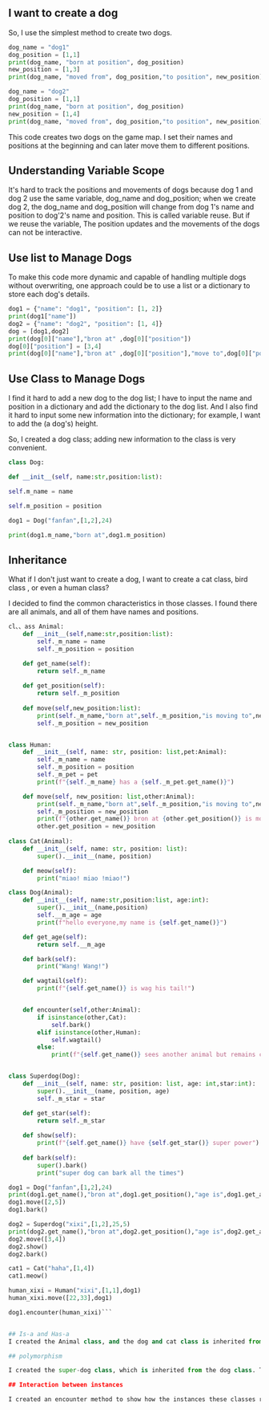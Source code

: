 ## I want to create a dog

So, I use the simplest method to create two dogs.
```python
dog_name = "dog1"
dog_position = [1,1]
print(dog_name, "born at position", dog_position)
new_position = [1,3]
print(dog_name, "moved from", dog_position,"to position", new_position)

dog_name = "dog2"
dog_position = [1,1]
print(dog_name, "born at position", dog_position)
new_position = [1,4]
print(dog_name, "moved from", dog_position,"to position", new_position)
```

This code creates two dogs on the game map. I set their names and positions at the beginning and can later move them to different positions.

## Understanding Variable Scope
It's hard to track the positions and movements of dogs because dog 1 and dog 2 use the same variable, dog_name and dog_position; when we create dog 2, the dog_name and dog_position will change from dog 1's name and position to dog'2's name and position. This is called variable reuse. But if we reuse the variable, The position updates and the movements of the dogs can not be interactive.

## Use list to Manage Dogs
To make this code more dynamic and capable of handling multiple dogs without overwriting, one approach could be to use a list or a dictionary to store each dog's details.

```python
dog1 = {"name": "dog1", "position": [1, 2]}
print(dog1["name"])
dog2 = {"name": "dog2", "position": [1, 4]}
dog = [dog1,dog2]
print(dog[0]["name"],"bron at" ,dog[0]["position"])
dog[0]["position"] = [3,4]
print(dog[0]["name"],"bron at" ,dog[0]["position"],"move to",dog[0]["position"])

```

## Use Class to Manage Dogs
I find it hard to add a new dog to the dog list; I have to input the name and position in a dictionary and add the dictionary to the dog list. And I also find it hard to input some new information into the dictionary; for example, I want to add the (a dog's) height.

So, I created a dog class; adding new information to the class is very convenient.

```python
class Dog:

def __init__(self, name:str,position:list):

self.m_name = name

self.m_position = position

dog1 = Dog("fanfan",[1,2],24)

print(dog1.m_name,"born at",dog1.m_position)

```

## Inheritance 

What if I don't just want to create a dog, I want to create a cat class, bird class , or even a human class?

I decided to find the common characteristics in those classes. I found there are all animals, and all of them have names and positions. 

```python
cl、、ass Animal:
    def __init__(self,name:str,position:list):
        self._m_name = name
        self._m_position = position

    def get_name(self):
        return self._m_name
    
    def get_position(self):
        return self._m_position
    
    def move(self,new_position:list):
        print(self._m_name,"born at",self._m_position,"is moving to",new_position)
        self._m_position = new_position


class Human:
    def __init__(self, name: str, position: list,pet:Animal):
        self._m_name = name
        self._m_position = position
        self._m_pet = pet
        print(f"{self._m_name} has a {self._m_pet.get_name()}")

    def move(self, new_position: list,other:Animal):
        print(self._m_name,"born at",self._m_position,"is moving to",new_position)
        self._m_position = new_position
        print(f"{other.get_name()} bron at {other.get_position()} is moving to {new_position}")
        other.get_position = new_position
    
class Cat(Animal):
    def __init__(self, name: str, position: list):
        super().__init__(name, position)

    def meow(self):
        print("miao! miao !miao!")

class Dog(Animal):
    def __init__(self, name:str,position:list, age:int):
        super().__init__(name,position)
        self.__m_age = age
        print(f"hello everyone,my name is {self.get_name()}")

    def get_age(self):
        return self.__m_age

    def bark(self):
        print("Wang! Wang!")

    def wagtail(self):
        print(f"{self.get_name()} is wag his tail!")


    def encounter(self,other:Animal):
        if isinstance(other,Cat):
            self.bark()
        elif isinstance(other,Human):
            self.wagtail()
        else:
            print(f"{self.get_name()} sees another animal but remains calm.")


class Superdog(Dog):
    def __init__(self, name: str, position: list, age: int,star:int):
        super().__init__(name, position, age) 
        self._m_star = star

    def get_star(self):
        return self._m_star
    
    def show(self):
        print(f"{self.get_name()} have {self.get_star()} super power")
    
    def bark(self):
        super().bark()
        print("super dog can bark all the times")

dog1 = Dog("fanfan",[1,2],24)
print(dog1.get_name(),"bron at",dog1.get_position(),"age is",dog1.get_age())
dog1.move([2,5])
dog1.bark()

dog2 = Superdog("xixi",[1,2],25,5)
print(dog2.get_name(),"bron at",dog2.get_position(),"age is",dog2.get_age())
dog2.move([3,4])
dog2.show()
dog2.bark()

cat1 = Cat("haha",[1,4])
cat1.meow()

human_xixi = Human("xixi",[1,1],dog1)
human_xixi.move([22,33],dog1)

dog1.encounter(human_xixi)```


## Is-a and Has-a
I created the Animal class, and the dog and cat class is inherited from the animal class. I created the human class separately because humans are not animals; humans have animals. 

## polymorphism

I created the super-dog class, which is inherited from the dog class. The super dog's bark method is overridden because I want to show the difference between the dog and super dog classes.

## Interaction between instances

I created an encounter method to show how the instances these classes reacted to each other.



